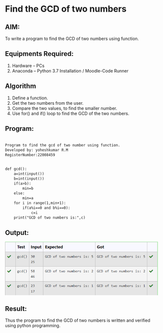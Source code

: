 # Find the GCD of two numbers

## AIM:
To write a program to find the GCD of two numbers using function.

## Equipments Required:
1. Hardware – PCs
2. Anaconda – Python 3.7 Installation / Moodle-Code Runner

## Algorithm
1. Define a function.
2. Get the two numbers from the user.
3. Compare the two values, to find the smaller number.
4. Use for() and if() loop to find the GCD of the two numbers.

## Program:
```

Program to find the gcd of two number using function.
Developed by: yoheshkumar R.M
RegisterNumber:22008459  


```
```
def gcd():
    a=int(input())
    b=int(input())
    if(a>b):
        min=b
    else:
        min=a
    for i in range(1,min+1):
        if(a%i==0 and b%i==0):
            c=i
    print("GCD of two numbers is:",c)
```

## Output:
![output](./GCDOUT.png)

## Result:
Thus the program to find the GCD of two numbers is written and verified using python programming.
